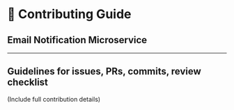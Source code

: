 # 🤝 Contributing Guide
## Email Notification Microservice

---

## Guidelines for issues, PRs, commits, review checklist

(Include full contribution details)